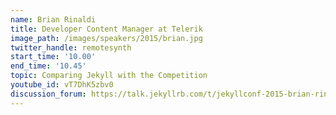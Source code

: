 ```yaml
---
name: Brian Rinaldi
title: Developer Content Manager at Telerik
image_path: /images/speakers/2015/brian.jpg
twitter_handle: remotesynth
start_time: '10.00'
end_time: '10.45'
topic: Comparing Jekyll with the Competition
youtube_id: vT7DhK5zbv0
discussion_forum: https://talk.jekyllrb.com/t/jekyllconf-2015-brian-rinaldi-comparing-jekyll-with-the-competition-post-talk-discussion/397
---
```

